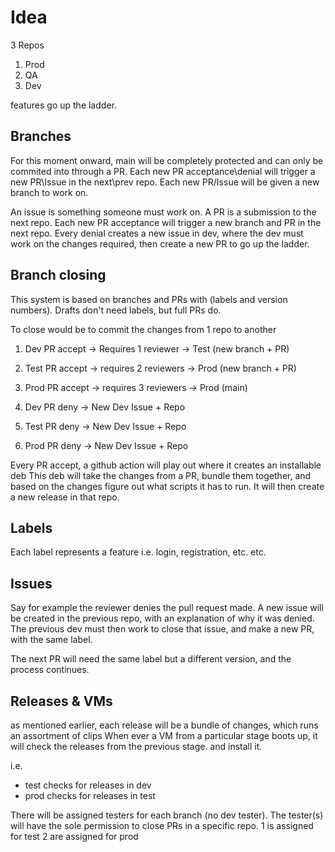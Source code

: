 # Idea

3 Repos

1. Prod
2. QA
3. Dev

features go up the ladder.


## Branches

For this moment onward, main will be completely protected and can only be commited into through a PR. Each new PR acceptance\denial will trigger a new PR\Issue in the next\prev repo. Each new PR/Issue will be given a new branch to work on. 

An issue is something someone must work on.
A PR is a submission to the next repo. 
Each new PR acceptance will trigger a new branch and PR in the next repo.
Every denial creates a new issue in dev, where the dev must work on the changes required, then create a new PR to go up the ladder.

## Branch closing

This system is based on branches and PRs with (labels and version numbers). 
Drafts don't need labels, but full PRs do. 

To close would be to commit the changes from 1 repo to another
1. Dev PR accept → Requires 1 reviewer → Test (new branch + PR)
2. Test PR accept → requires 2 reviewers → Prod (new branch + PR)
3. Prod PR accept → requires 3 reviewers → Prod (main)

1. Dev PR deny → New Dev Issue + Repo
1. Test PR deny → New Dev Issue + Repo
1. Prod PR deny → New Dev Issue + Repo

Every PR accept, a github action will play out where it creates an installable deb
This deb will take the changes from a PR, bundle them together, and based on the changes figure out what scripts it has to run.
It will then create a new release in that repo.

## Labels

Each label represents a feature i.e. login, registration, etc. etc.

## Issues

Say for example the reviewer denies the pull request made. A new issue will be created in the previous repo, with an explanation of why it was denied.
The previous dev must then work to close that issue, and make a new PR, with the same label.

The next PR will need the same label but a different version, and the process continues.


## Releases & VMs

as mentioned earlier, each release will be a bundle of changes, which runs an assortment of clips
When ever a VM from a particular stage boots up, it will check the releases from the previous stage. and install it.

i.e. 
- test checks for releases in dev
- prod checks for releases in test

There will be assigned testers for each branch (no dev tester). The tester(s) will have the sole permission to close PRs in a specific repo.
1 is assigned for test
2 are assigned for prod
